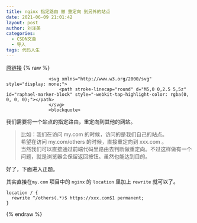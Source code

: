 ```yaml
---
title: nginx 指定路由 做 重定向 到另外的站点
date: 2021-06-09 21:01:42
layout: post
author: 刘泽美
categories:
  - CSDN文章
  - 导入
tags: 代码人生
---
```


[原链接](https://blog.csdn.net/weixin_41884153/article/details/117754258)
{% raw %}

                    <svg xmlns="http://www.w3.org/2000/svg" style="display: none;">
                        <path stroke-linecap="round" d="M5,0 0,2.5 5,5z" id="raphael-marker-block" style="-webkit-tap-highlight-color: rgba(0, 0, 0, 0);"></path>
                    </svg>
                    <blockquote> 
 <p>我们需要将一个站点的指定路由，重定向到其他的网站。</p> 
</blockquote> 
<blockquote> 
 <p>比如：我们在访问 my.com 的时候，访问的是我们自己的站点。<br> 希望在访问 my.com/others 的时候，直接重定向到 xxx.com 。<br> 当然我们可以直接通过前端代码里路由去判断做重定向。不过这样做有一个问题，就是浏览器会保留返回按钮。虽然也能达到目的。</p> 
</blockquote> 
<p>好了，下面进入正题。</p> 
<p>其实直接在<code>my.com</code> 项目中的 <code>nginx</code> 的 <code>location</code> 里加上 <code>rewrite</code> 就可以了。</p> 
<pre><code>location / {
  rewrite ^/others(.*)$ https://xxx.com$1 permanent;
}
</code></pre>
                
{% endraw %}
